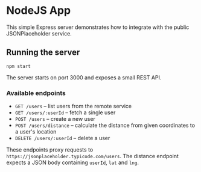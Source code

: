 # NodeJS App

This simple Express server demonstrates how to integrate with the public JSONPlaceholder service.

## Running the server

```
npm start
```

The server starts on port 3000 and exposes a small REST API.

### Available endpoints

- `GET /users` – list users from the remote service
- `GET /users/:userId` – fetch a single user
- `POST /users` – create a new user
- `POST /users/distance` – calculate the distance from given coordinates to a user's location
- `DELETE /users/:userId` – delete a user

These endpoints proxy requests to `https://jsonplaceholder.typicode.com/users`.
The distance endpoint expects a JSON body containing `userId`, `lat` and `lng`.
